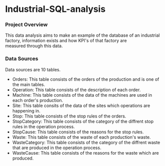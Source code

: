 # Industrial-SQL-analysis

### Project Overview
This data analysis aims to make an example of the database of an industrial factory, information exists and how KPI's of that factory are  
measured through this data. 

### Data Sources
Data sources are 10 tables.
- Orders: This table consists of the orders of the production and is one of the main tables.
- Operation: This table consists of the description of each order.
- Machine: This table consists of the data of the machines are used in each order's production.
- Site: This table consits of the data of the sites which operations are happening in.
- Stop: This table consists of the stop rules of the orders. 
- StopCategory: This table consists of the category of the diffrent stop rules in the operation process.
- StopCause: This table consists of the reasons for the stop rules.
- Waste: This table consists of the waste of each production's waste.
- WasteCategory: This table consists of the category of the diffrent waste that are produced in the operation process.
- WasteCause: This table consists of the reasons for the waste which are produced.
